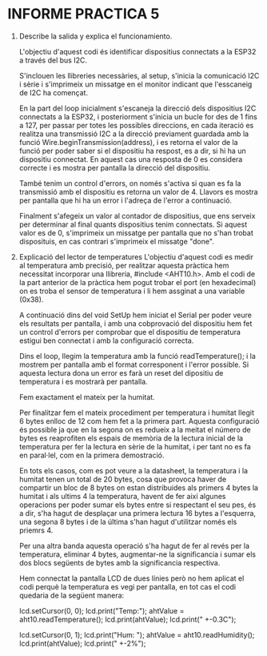 # INFORME PRACTICA 5

1. Describe la salida y explica el funcionamiento.

    L'objectiu d'aquest codi és identificar dispositius connectats a la ESP32 a través del bus I2C.
    
    S'inclouen les llibreries necessàries, al setup, s'inicia la comunicació I2C i sèrie i s'imprimeix un missatge en el monitor indicant que l'esscaneig de I2C ha començat.

    En la part del loop inicialment s'escaneja la direcció dels dispositius I2C connectats a la ESP32, i posteriorment s'inicia un bucle for des de 1 fins a 127, per passar per totes les possibles direccions, en cada iteració es realitza una transmissió I2C a la direcció previament guardada amb la funció Wire.beginTransmission(address), i es retorna el valor de la funció per poder saber si el dispositiu ha respost, es a dir, si hi ha un dispositiu connectat. En aquest cas una resposta de 0 es considera correcte i es mostra per pantalla la direcció del dispositiu.

    També tenim un control d'errors, on només s'activa si quan es fa la transmissió amb el dispositiu es retorna un valor de 4. Llavors es mostra per pantalla que hi ha un error i l'adreça de l'error a continuació.

    Finalment s'afegeix un valor al contador de dispositius, que ens serveix per determinar al final quants dispositius tenim connectats. Si aquest valor es de 0, s'imprimeix un missatge per pantalla que no s'han trobat disposituis, en cas contrari s'imprimeix el missatge "done".

2. Explicació del lector de temperatures
    L'objectiu d'aquest codi es medir al temperatura amb precisió, per realitzar aquesta pràctica hem necessitat incorporar una llibreria, #include <AHT10.h>. Amb el codi de la part anterior de la pràctica hem pogut trobar el port (en hexadecimal) on es troba el sensor de temperatura i li hem assginat a una variable (0x38). 

    A continuació dins del void SetUp hem iniciat el Serial per poder veure els resultats per pantalla, i amb una cobprovació del dispositiu hem fet un control d'errors per comprobar que el dispositiu de temperatura estigui ben connectat i amb la configuració correcta.

    Dins el loop, llegim la temperatura amb la funció readTemperature(); i la mostrem per pantalla amb el format corresponent i l'error possible. Si aquesta lectura dona un error es farà un reset del dipositiu de temperatura i es mostrarà per pantalla.

    Fem exactament el mateix per la humitat.

    Per finalitzar fem el mateix procediment per temperatura i humitat llegit 6 bytes enlloc de 12 com hem fet a la primera part. Aquesta configuració és possible ja que en la segona on es redueix a la meitat el número de bytes es reaprofiten els espais de memòria de la lectura inicial de la temperatura per fer la lectura en sèrie de la humitat, i per tant no es fa en paral·lel, com en la primera demostració.

    En tots els casos, com es pot veure a la datasheet, la temperatura i la humitat tenen un total de 20 bytes, cosa que provoca haver de compartir un bloc de 8 bytes on estan distribuides als primers 4 bytes la humitat i als ultims 4 la temperatura, havent de fer així algunes operacions per poder sumar els bytes entre si respectant el seu pes, és a dir, s'ha hagut de desplaçar una primera lectura 16 bytes a l'esquerra, una segona 8 bytes i de la última s'han hagut d'utilitzar només els priemrs 4.

    Per una altra banda aquesta operació s'ha hagut de fer al revés per la temperatura, eliminar 4 bytes, augmentar-ne la significancia i sumar els dos blocs següents de bytes amb la significancia respectiva.

    Hem connectat la pantalla LCD de dues línies però no hem aplicat el codi perquè la temperatura es vegi per pantalla, en tot cas el codi quedaria de la següent manera:

    lcd.setCursor(0, 0);
    lcd.print("Temp:");
    ahtValue = aht10.readTemperature();
    lcd.print(ahtValue);
    lcd.print(" +-0.3C");

    lcd.setCursor(0, 1);
    lcd.print("Hum: ");
    ahtValue = aht10.readHumidity();
    lcd.print(ahtValue);
    lcd.print(" +-2%");